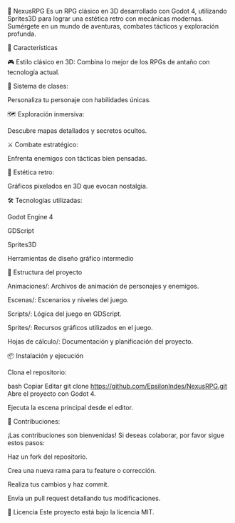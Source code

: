 🧩 NexusRPG
Es un RPG clásico en 3D desarrollado con Godot 4, utilizando Sprites3D para lograr una estética retro con mecánicas modernas. Sumérgete en un mundo de aventuras, combates tácticos y exploración profunda.

🚀 Características

🎮 Estilo clásico en 3D: Combina lo mejor de los RPGs de antaño con tecnología actual.


🧙 Sistema de clases: 

Personaliza tu personaje con habilidades únicas.


🗺️ Exploración inmersiva: 

Descubre mapas detallados y secretos ocultos.


⚔️ Combate estratégico: 

Enfrenta enemigos con tácticas bien pensadas.


🎨 Estética retro: 

Gráficos pixelados en 3D que evocan nostalgia.


🛠️ Tecnologías utilizadas:

Godot Engine 4

GDScript

Sprites3D

Herramientas de diseño gráfico intermedio


📁 Estructura del proyecto

Animaciones/: Archivos de animación de personajes y enemigos.

Escenas/: Escenarios y niveles del juego.

Scripts/: Lógica del juego en GDScript.

Sprites/: Recursos gráficos utilizados en el juego.

Hojas de cálculo/: Documentación y planificación del proyecto.


📦 Instalación y ejecución

Clona el repositorio:

bash
Copiar
Editar
git clone https://github.com/EpsilonIndes/NexusRPG.git
Abre el proyecto con Godot 4.

Ejecuta la escena principal desde el editor.


🤝 Contribuciones:

¡Las contribuciones son bienvenidas! Si deseas colaborar, por favor sigue estos pasos:

Haz un fork del repositorio.

Crea una nueva rama para tu feature o corrección.

Realiza tus cambios y haz commit.

Envía un pull request detallando tus modificaciones.

📄 Licencia
Este proyecto está bajo la licencia MIT.
